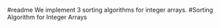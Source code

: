 #readme
We implement 3 sorting algorithms for integer arrays.
#Sorting Algorithm for Integer Arrays
